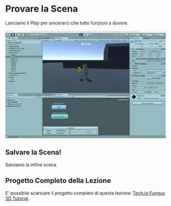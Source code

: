 # Provare la Scena

Lanciamo il _Play_ per sincerarci che tutto funzioni a dovere.

![Testare la Scena](../../images/lesson03/pic08_test_scene.png "Testare la Scena")

## Salvare la Scena!

Salviamo la infine scena.

## Progetto Completo della Lezione

E' possibile scaricare il progetto completo di questa lezione: [Tech.io Fungus 3D Tutorial](https://github.com/marcosecchi/techio-tutorial-fungus-pickups/archive/part_03.zip).
